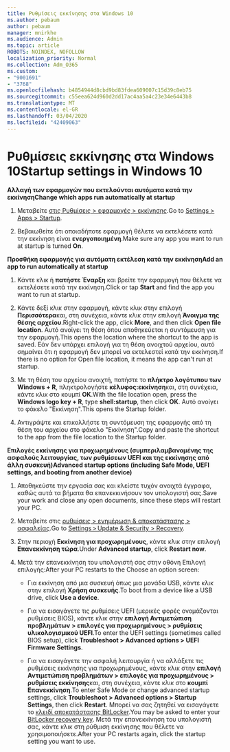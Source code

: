 ```yaml
---
title: Ρυθμίσεις εκκίνησης στα Windows 10
ms.author: pebaum
author: pebaum
manager: mnirkhe
ms.audience: Admin
ms.topic: article
ROBOTS: NOINDEX, NOFOLLOW
localization_priority: Normal
ms.collection: Adm_O365
ms.custom:
- "9001691"
- "3768"
ms.openlocfilehash: b4854944d8cbd9bd83fdea609007c15d39c8eb75
ms.sourcegitcommit: c55eea624d960d2dd17ac4aa5a4c23e34e6443b8
ms.translationtype: MT
ms.contentlocale: el-GR
ms.lasthandoff: 03/04/2020
ms.locfileid: "42409063"
---
```

# <a name="startup-settings-in-windows-10"></a><span data-ttu-id="4cab5-102">Ρυθμίσεις εκκίνησης στα Windows 10</span><span class="sxs-lookup"><span data-stu-id="4cab5-102">Startup settings in Windows 10</span></span>

<span data-ttu-id="4cab5-103">**Αλλαγή των εφαρμογών που εκτελούνται αυτόματα κατά την εκκίνηση**</span><span class="sxs-lookup"><span data-stu-id="4cab5-103">**Change which apps run automatically at startup**</span></span>

1. <span data-ttu-id="4cab5-104">Μεταβείτε [στις Ρυθμίσεις > εφαρμογές > εκκίνησης](ms-settings:startupapps?activationSource=GetHelp).</span><span class="sxs-lookup"><span data-stu-id="4cab5-104">Go to [Settings > Apps > Startup](ms-settings:startupapps?activationSource=GetHelp).</span></span>

2. <span data-ttu-id="4cab5-105">Βεβαιωθείτε ότι οποιαδήποτε εφαρμογή θέλετε να εκτελέσετε κατά την εκκίνηση είναι **ενεργοποιημένη**.</span><span class="sxs-lookup"><span data-stu-id="4cab5-105">Make sure any app you want to run at startup is turned **On**.</span></span>

<span data-ttu-id="4cab5-106">**Προσθήκη εφαρμογής για αυτόματη εκτέλεση κατά την εκκίνηση**</span><span class="sxs-lookup"><span data-stu-id="4cab5-106">**Add an app to run automatically at startup**</span></span>

1. <span data-ttu-id="4cab5-107">Κάντε κλικ ή **πατήστε Έναρξη** και βρείτε την εφαρμογή που θέλετε να εκτελέσετε κατά την εκκίνηση.</span><span class="sxs-lookup"><span data-stu-id="4cab5-107">Click or tap **Start** and find the app you want to run at startup.</span></span>

2. <span data-ttu-id="4cab5-108">Κάντε δεξί κλικ στην εφαρμογή, κάντε κλικ στην επιλογή **Περισσότερα**και, στη συνέχεια, κάντε κλικ στην επιλογή **Άνοιγμα της θέσης αρχείου**.</span><span class="sxs-lookup"><span data-stu-id="4cab5-108">Right-click the app, click **More**, and then click **Open file location**.</span></span> <span data-ttu-id="4cab5-109">Αυτό ανοίγει τη θέση όπου αποθηκεύεται η συντόμευση για την εφαρμογή.</span><span class="sxs-lookup"><span data-stu-id="4cab5-109">This opens the location where the shortcut to the app is saved.</span></span> <span data-ttu-id="4cab5-110">Εάν δεν υπάρχει επιλογή για τη θέση ανοιχτού αρχείου, αυτό σημαίνει ότι η εφαρμογή δεν μπορεί να εκτελεστεί κατά την εκκίνηση.</span><span class="sxs-lookup"><span data-stu-id="4cab5-110">If there is no option for Open file location, it means the app can't run at startup.</span></span>

3. <span data-ttu-id="4cab5-111">Με τη θέση του αρχείου ανοιχτή, πατήστε το **πλήκτρο λογότυπου των Windows + R**, πληκτρολογήστε **κέλυφος:εκκίνηση**και, στη συνέχεια, κάντε κλικ στο κουμπί **OK**.</span><span class="sxs-lookup"><span data-stu-id="4cab5-111">With the file location open, press the **Windows logo key  + R**, type **shell:startup**, then click **OK**.</span></span> <span data-ttu-id="4cab5-112">Αυτό ανοίγει το φάκελο "Εκκίνηση".</span><span class="sxs-lookup"><span data-stu-id="4cab5-112">This opens the Startup folder.</span></span>

4. <span data-ttu-id="4cab5-113">Αντιγράψτε και επικολλήστε τη συντόμευση της εφαρμογής από τη θέση του αρχείου στο φάκελο "Εκκίνηση".</span><span class="sxs-lookup"><span data-stu-id="4cab5-113">Copy and paste the shortcut to the app from the file location to the Startup folder.</span></span>

<span data-ttu-id="4cab5-114">**Επιλογές εκκίνησης για προχωρημένους (συμπεριλαμβανομένης της ασφαλούς λειτουργίας, των ρυθμίσεων UEFI και της εκκίνησης από άλλη συσκευή)**</span><span class="sxs-lookup"><span data-stu-id="4cab5-114">**Advanced startup options (including Safe Mode, UEFI settings, and booting from another device)**</span></span>

1. <span data-ttu-id="4cab5-115">Αποθηκεύστε την εργασία σας και κλείστε τυχόν ανοιχτά έγγραφα, καθώς αυτά τα βήματα θα επανεκκινήσουν τον υπολογιστή σας.</span><span class="sxs-lookup"><span data-stu-id="4cab5-115">Save your work and close any open documents, since these steps will restart your PC.</span></span>

2. <span data-ttu-id="4cab5-116">Μεταβείτε στις [ρυθμίσεις > ενημέρωση & αποκατάστασης > ασφαλείας](ms-settings:recovery?activationSource=GetHelp).</span><span class="sxs-lookup"><span data-stu-id="4cab5-116">Go to [Settings > Update & Security > Recovery](ms-settings:recovery?activationSource=GetHelp).</span></span>

3. <span data-ttu-id="4cab5-117">Στην περιοχή **Εκκίνηση για προχωρημένους**, κάντε κλικ στην επιλογή **Επανεκκίνηση τώρα**.</span><span class="sxs-lookup"><span data-stu-id="4cab5-117">Under **Advanced startup**, click **Restart now**.</span></span> 

4. <span data-ttu-id="4cab5-118">Μετά την επανεκκίνηση του υπολογιστή σας στην οθόνη Επιλογή επιλογής:</span><span class="sxs-lookup"><span data-stu-id="4cab5-118">After your PC restarts to the Choose an option screen:</span></span>

    - <span data-ttu-id="4cab5-119">Για εκκίνηση από μια συσκευή όπως μια μονάδα USB, κάντε κλικ στην επιλογή **Χρήση συσκευής**.</span><span class="sxs-lookup"><span data-stu-id="4cab5-119">To boot from a device like a USB drive, click **Use a device**.</span></span>

    - <span data-ttu-id="4cab5-120">Για να εισαγάγετε τις ρυθμίσεις UEFI (μερικές φορές ονομάζονται ρυθμίσεις BIOS), κάντε κλικ στην **επιλογή Αντιμετώπιση προβλημάτων > επιλογές για προχωρημένους > ρυθμίσεις υλικολογισμικού UEFI**.</span><span class="sxs-lookup"><span data-stu-id="4cab5-120">To enter the UEFI settings (sometimes called BIOS setup), click **Troubleshoot > Advanced options > UEFI Firmware Settings**.</span></span> 

    - <span data-ttu-id="4cab5-121">Για να εισαγάγετε την ασφαλή λειτουργία ή να αλλάξετε τις ρυθμίσεις εκκίνησης για προχωρημένους, κάντε κλικ στην **επιλογή Αντιμετώπιση προβλημάτων > επιλογές για προχωρημένους > ρυθμίσεις εκκίνησης**και, στη συνέχεια, κάντε κλικ στο **κουμπί Επανεκκίνηση**.</span><span class="sxs-lookup"><span data-stu-id="4cab5-121">To enter Safe Mode or change advanced startup settings, click **Troubleshoot > Advanced options > Startup Settings**, then click **Restart**.</span></span> <span data-ttu-id="4cab5-122">Μπορεί να σας ζητηθεί να εισαγάγετε το [κλειδί αποκατάστασης BitLocker](https://support.microsoft.com/help/4026181/windows-10-find-my-bitlocker-recovery-key).</span><span class="sxs-lookup"><span data-stu-id="4cab5-122">You may be asked to enter your [BitLocker recovery key](https://support.microsoft.com/help/4026181/windows-10-find-my-bitlocker-recovery-key).</span></span> <span data-ttu-id="4cab5-123">Μετά την επανεκκίνηση του υπολογιστή σας, κάντε κλικ στη ρύθμιση εκκίνησης που θέλετε να χρησιμοποιήσετε.</span><span class="sxs-lookup"><span data-stu-id="4cab5-123">After your PC restarts again, click the startup setting you want to use.</span></span>